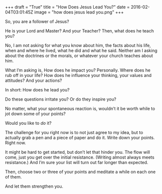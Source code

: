 +++
draft = "True"
title = "How Does Jesus Lead You?"
date = 2016-02-04T03:01:45Z
image = "how does jesus lead you.png"
+++

So, you are a follower of Jesus?

He is your Lord and Master? And your Teacher? Then, what does he teach you?

No, I am not asking for what you know about him, the facts about his life, when and where he lived, what he did and what he said. Neither am I asking about the doctrines or the morals, or whatever your church teaches about him.

What I’m asking is, How does he impact you? Personally. Where does he rub off in your life? How does he influence your thinking, your values and attitudes? And your actions?

In short: How does he lead you?

Do these questions irritate you? Or do they inspire you?

No matter, what your spontaneous reaction is, wouldn’t it be worth while to jot down some of your points?

Would you like to *do* it?

The challenge for you right now is to not just agree to my idea, but to actually grab a pen and a piece of paper and do it. Write down your points. Right now.

It might be hard to get started, but don’t let that hinder you. The flow will come, just you get over the initial resistance. (Writing almost always meets resistance.) And I’m sure your list will turn out far longer than expected.

Then, choose two or three of your points and meditate a while on each one of them.

And let them strengthen you.
